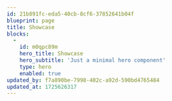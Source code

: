 ```yaml
---
id: 21b891fc-eda5-40cb-8cf6-37852641b04f
blueprint: page
title: Showcase
blocks:
  -
    id: m0qpc89m
    hero_title: Showcase
    hero_subtitle: 'Just a minimal hero component'
    type: hero
    enabled: true
updated_by: f7a890be-7998-402c-a92d-590bd4765484
updated_at: 1725626317
---
```

